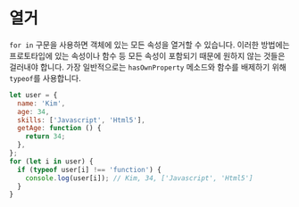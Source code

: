 # 열거

`for in` 구문을 사용하면 객체에 있는 모든 속성을 열거할 수 있습니다. 이러한 방법에는 프로토타입에 있는 속성이나 함수 등 모든 속성이 포함되기 때문에 원하지 않는 것들은 걸러내야 합니다. 가장 일반적으로는 `hasOwnProperty` 메소드와 함수를 배제하기 위해 `typeof`를 사용합니다.

```js
let user = {
  name: 'Kim',
  age: 34,
  skills: ['Javascript', 'Html5'],
  getAge: function () {
    return 34;
  },
};
for (let i in user) {
  if (typeof user[i] !== 'function') {
    console.log(user[i]); // Kim, 34, ['Javascript', 'Html5']
  }
}
```
